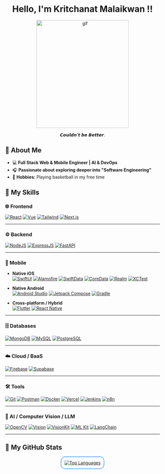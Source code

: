 <h1 align="center">Hello, I'm Kritchanat Malaikwan !!</h1> 

<p align="center"><img src="https://media1.tenor.com/m/Dmp05slTR1EAAAAd/lebron-dunk-lebron-james.gif" width="300" height="350" alt="gif"/></p>

<p align="center">   𝘾𝙤𝙪𝙡𝙙𝙣'𝙩 𝙗𝙚 𝘽𝙚𝙩𝙩𝙚𝙧.  </p>

🌠 About Me
----------------------------

- 💻 **Full Stack Web & Mobile Engineer | AI & DevOps**  
- 🎧 **Passionate about exploring deeper into "Software Engineering"**  
- 🏀 **Hobbies:** Playing basketball in my free time

🩻 My Skills
----------------------------

### 🌐 Frontend
[![React](https://img.shields.io/badge/React-20232A?style=for-the-badge&logo=react&logoColor=61DAFB)](https://react.dev)
[![Vue](https://img.shields.io/badge/Vue-42B883?style=for-the-badge&logo=vue.js&logoColor=white)](https://vuejs.org)
[![Tailwind](https://img.shields.io/badge/TailwindCSS-06B6D4?style=for-the-badge&logo=tailwindcss&logoColor=white)](https://tailwindcss.com)
[![Next.js](https://img.shields.io/badge/Next.js-000000?style=for-the-badge&logo=next.js&logoColor=white)](https://nextjs.org)

---

### ⚙️ Backend
[![NodeJS](https://img.shields.io/badge/Node.js-339933?style=for-the-badge&logo=node.js&logoColor=white)](https://nodejs.org/en/)
[![ExpressJS](https://img.shields.io/badge/Express.js-000000?style=for-the-badge&logo=express&logoColor=white)](https://expressjs.com)
[![FastAPI](https://img.shields.io/badge/FastAPI-009688?style=for-the-badge&logo=fastapi&logoColor=white)](https://fastapi.tiangolo.com)

---

### 📱 Mobile

- **Native iOS**  
[![SwiftUI](https://img.shields.io/badge/SwiftUI-02569B?style=for-the-badge&logo=swift&logoColor=white)](https://developer.apple.com/swiftui/)
[![Alamofire](https://img.shields.io/badge/Alamofire-FF6F61?style=for-the-badge&logo=swift&logoColor=white)](https://alamofire.github.io/Alamofire/)
[![SwiftData](https://img.shields.io/badge/SwiftData-6E6E6E?style=for-the-badge&logo=swift&logoColor=white)](https://developer.apple.com/xcode/swiftdata/)
[![CoreData](https://img.shields.io/badge/CoreData-0175C2?style=for-the-badge&logo=swift&logoColor=white)](https://developer.apple.com/documentation/coredata)
[![Realm](https://img.shields.io/badge/Realm-39477F?style=for-the-badge&logo=data:image/svg+xml;base64,PHN2ZyBmaWxsPSIjZmZmIiB4bWxucz0iaHR0cDovL3d3dy53My5vcmcvMjAwMC9zdmciIHdpZHRoPSIxMjAiIGhlaWdodD0iMTIwIiB2aWV3Qm94PSIwIDAgMjQgMjQiPjxwYXRoIGQ9Ik0xMiAxYy01LjUyIDAtMTAgNC40OC0xMCAxMCAwIDUuNTIgNC40OCAxMCAxMCAxMCA1LjUyIDAgMTAtNC40OCAxMC0xMCAwLTUuNTItNC40OC0xMC0xMC0xMHptMCAxOGMtNC40MSAwLTgtMy41OS04LThzMy41OS04IDgtOCA4IDMuNTkgOCA4LTMuNTkgOC04IDh6Ii8+PC9zdmc+)](https://realm.io/)
[![XCTest](https://img.shields.io/badge/XCTest-47A248?style=for-the-badge&logo=swift&logoColor=white)](https://developer.apple.com/documentation/xctest/)

- **Native Android**  
[![Android Studio](https://img.shields.io/badge/Android_Studio-3DDC84?style=for-the-badge&logo=android&logoColor=white)](https://developer.android.com/studio)
[![Jetpack Compose](https://img.shields.io/badge/Jetpack_Compose-4285F4?style=for-the-badge&logo=android&logoColor=white)](https://developer.android.com/compose)
[![Gradle](https://img.shields.io/badge/Gradle-02303A?style=for-the-badge&logo=gradle&logoColor=white)](https://gradle.org)

- **Cross-platform / Hybrid**  
[![Flutter](https://img.shields.io/badge/Flutter-02569B?style=for-the-badge&logo=flutter&logoColor=white)](https://flutter.dev)
[![React Native](https://img.shields.io/badge/React_Native-20232A?style=for-the-badge&logo=react&logoColor=61DAFB)](https://reactnative.dev/)

---

### 🗄️ Databases
[![MongoDB](https://img.shields.io/badge/MongoDB-47A248?style=for-the-badge&logo=mongodb&logoColor=white)](https://www.mongodb.com)
[![MySQL](https://img.shields.io/badge/MySQL-4479A1?style=for-the-badge&logo=mysql&logoColor=white)](https://www.mysql.com)
[![PostgreSQL](https://img.shields.io/badge/PostgreSQL-336791?style=for-the-badge&logo=postgresql&logoColor=white)](https://www.postgresql.org)

---

### ☁️ Cloud / BaaS
[![Firebase](https://img.shields.io/badge/Firebase-FFCA28?style=for-the-badge&logo=firebase&logoColor=black)](https://firebase.google.com/)
[![Supabase](https://img.shields.io/badge/Supabase-3ECF8E?style=for-the-badge&logo=supabase&logoColor=white)](https://supabase.com)

---

### 🛠️ Tools
[![Git](https://img.shields.io/badge/Git-F05032?style=for-the-badge&logo=git&logoColor=white)](https://git-scm.com)
[![Postman](https://img.shields.io/badge/Postman-FF6C37?style=for-the-badge&logo=postman&logoColor=white)](https://www.postman.com)
[![Docker](https://img.shields.io/badge/Docker-2496ED?style=for-the-badge&logo=docker&logoColor=white)](https://www.docker.com)
[![Vercel](https://img.shields.io/badge/Vercel-000000?style=for-the-badge&logo=vercel&logoColor=white)](https://vercel.com)
[![Jenkins](https://img.shields.io/badge/Jenkins-D24939?style=for-the-badge&logo=jenkins&logoColor=white)](https://www.jenkins.io)
[![n8n](https://img.shields.io/badge/n8n-EA4C89?style=for-the-badge&logo=n8n&logoColor=white)](https://n8n.io)

---

### 🤖 AI / Computer Vision / LLM
[![OpenCV](https://img.shields.io/badge/OpenCV-5C3EE8?style=for-the-badge&logo=opencv&logoColor=white)](https://opencv.org/)
[![Vision](https://img.shields.io/badge/Vision-000000?style=for-the-badge&logo=apple&logoColor=white)](https://developer.apple.com/documentation/vision)
[![VisionKit](https://img.shields.io/badge/VisionKit-000000?style=for-the-badge&logo=apple&logoColor=white)](https://developer.apple.com/documentation/visionkit)
[![ML Kit](https://img.shields.io/badge/ML_Kit-4285F4?style=for-the-badge&logo=google&logoColor=white)](https://developers.google.com/ml-kit)
[![LangChain](https://img.shields.io/badge/LangChain-1c3c3c?style=for-the-badge&logo=langchain&logoColor=white)](https://www.langchain.com/)

---

🌌 My GitHub Stats 
----------------------------
<p align="center">
  <a href="https://github.com/Kritchanaxt">
    <img 
      src="https://github-readme-stats.vercel.app/api/top-langs/?username=Kritchanaxt&layout=compact&langs_count=14&theme=tokyonight&hide_border=false&bg_color=0d1117&title_color=58a6ff&text_color=c9d1d9&cache_seconds=100&hide=php,html,css" 
      alt="Top Languages" 
      style="border-radius:15px; border:2px solid #58a6ff; padding:10px;"
    />
  </a>
</p>
